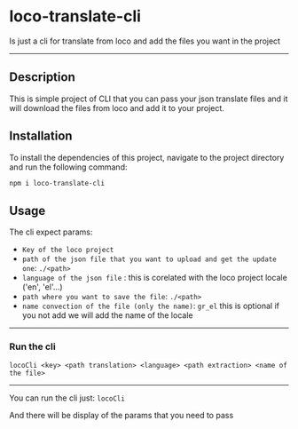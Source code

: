 # loco-translate-cli

Is just a cli for translate from loco and add the files you want in the project

---

## Description

This is simple project of CLI that you can pass your json translate files and it will download the files from loco and add it to your project.

## Installation

To install the dependencies of this project, navigate to the project directory and run the following command:

```bash
npm i loco-translate-cli
```

## Usage

The cli expect params:

- `Key of the loco project`
- `path of the json file that you want to upload and get the update one`: `./<path>`
- `language of the json file` : this is corelated with the loco project locale ('en', 'el'...)
- `path where you want to save the file`: `./<path>`
- `name convection of the file (only the name)`: `gr_el` this is optional if you not add we will add the name of the locale

---

### Run the cli

`locoCli <key> <path translation> <language> <path extraction> <name of the file>`

---

You can run the cli just:
`locoCli`

And there will be display of the params that you need to pass

